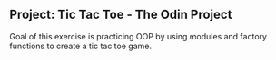 ## Project: Tic Tac Toe - The Odin Project

Goal of this exercise is practicing OOP by using modules and factory functions to create a tic tac toe game.